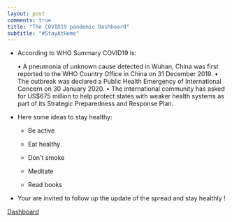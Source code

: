 ```yaml
---
layout: post
comments: true
title: "The COVID19 pandemic Dashboard"
subtitle: "#StayAtHome"
---
```


* According to WHO Summary COVID19 is:

   • A pneumonia of unknown cause detected in Wuhan, China was first reported to the WHO Country Office in China on 31 December 2019.
   • The outbreak was declared a Public Health Emergency of International Concern on 30 January 2020.
   • The international community has asked for US$675 million to help protect states with weaker health systems as part of its Strategic Preparedness and Response Plan.

* Here some ideas to stay healthy:

   * Be active
   * Eat healthy 
   * Don't smoke
   * Meditate
  
   * Read books

* Your are invited to follow up the update of the spread and stay healthly !

[Dashboard](https://mesfind.shinyapps.io/covid19_et/)
